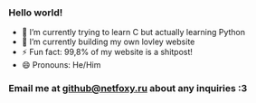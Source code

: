 ### Hello world!


- 🌱 I’m currently trying to learn C but actually learning Python
- 🔭 I’m currently building my own lovley website
- ⚡ Fun fact: 99,8% of my website is a shitpost!
- 😄 Pronouns: He/Him

### Email me at github@netfoxy.ru about any inquiries :3
